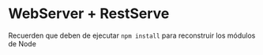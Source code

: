 # WebServer + RestServe

Recuerden que deben de ejecutar ```npm install``` para reconstruir los módulos de Node